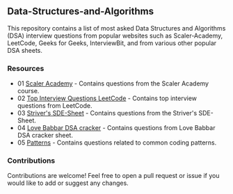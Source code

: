 ## Data-Structures-and-Algorithms

This repository contains a list of most asked Data Structures and Algorithms (DSA) interview questions from popular websites such as Scaler-Academy, LeetCode, Geeks for Geeks, InterviewBit, and from various other popular DSA sheets.


### Resources

* 01 [Scaler Academy](01%20Scaler%20Academy) - Contains questions from the Scaler Academy course.
* 02 [Top Interview Questions LeetCode](02%20Top%20Interview%20Questions%20LeetCode) - Contains top interview questions from LeetCode.
* 03 [Striver's SDE-Sheet](03%20Striver's%20SDE-Sheet) - Contains questions from the Striver's SDE-Sheet.
* 04 [Love Babbar DSA cracker](04%20Love%20Babbar%20DSA%20cracker/01%20Array) - Contains questions from Love Babbar DSA cracker sheet.
* 05 [Patterns](05%20DSA%20PatternWise) - Contains questions related to common coding patterns.


### Contributions
Contributions are welcome! Feel free to open a pull request or issue if you would like to add or suggest any changes.

